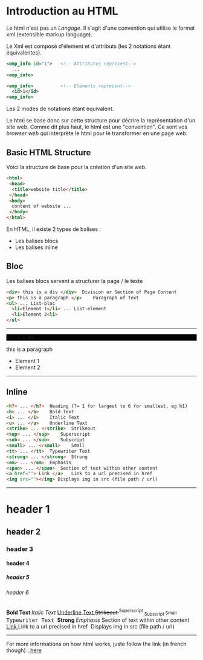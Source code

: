  # Introduction au HTML

Le html n'est pas un *_Langage_*. Il s'agit d'une convention qui utilise le format xml (extensible markup language).

Le Xml est composé d'élement et d'attributs (les 2 notations étant équivalentes).

```xml
<emp_info id="1">   <!-- Attributes represent-->
  ...
<emp_info>

<emp_info>          <!-- Elements represent-->
  <id>1</id>
<emp_info>
```

Les 2 modes de notations étant équivalent.

Le html se base donc sur cette structure pour décrire la représentation d'un site web. Comme dit plus haut, le html est une "convention". Ce sont vos *browser web* qui interprète le html pour le transformer en une page web.

## Basic HTML Structure 	

Voici la structure de base pour la création d'un site web.

```html
<html>
 <head>
  <title>website title</title>
 </head>
 <body>
  content of website ...
 </body>
</html>
```

En HTML, il existe 2 types de balises :
* Les balises blocs
* Les balises inline

## Bloc

Les balises blocs servent a structurer la page / le texte

```html
<div> this is a div </div>	Division or Section of Page Content
<p> this is a paragraph </p>	Paragraph of Text
<ul> ... List-bloc
  <li>Element 1</li> ... List-element
  <li>Element 2<li>
</ul>
```

<hr>
<div style="background:black"> this is a div </div>
<p> this is a paragraph </p>
<ul>
  <li>Element 1</li>
  <li>Element 2</li>
</ul>
<hr>


## Inline 

```html
<h?> ... </h?>	Heading (?= 1 for largest to 6 for smallest, eg h1)
<b> ... </b>	Bold Text
<i> ... </i>	Italic Text
<u> ... </u>	Underline Text
<strike> ... </strike>	Strikeout
<sup> ... </sup>	Superscript 
<sub> ... </sub>	Subscript 
<small> ... </small>	Small 
<tt> ... </tt>	Typewriter Text
<strong> ... </strong>	Strong 
<em> ... </em>	Emphasis 
<span> ... </span>	Section of text within other content
<a href=""> Link </a>   Link to a url precised in href
<img src=""></img> Displays img in src (file path / url)
````

<hr>
<h1> header 1 </h1>
<h2> header 2 </h2>
<h3> header 3 </h3>
<h4> header 4 </h4>
<h5> header 5 </h5>
<h6> header 6 </h6>
<b> Bold Text </b>
<i> Italic Text </i>	
<u> Underline Text </u>	
<strike> Strikeout </strike>	
<sup> Superscript </sup>	 
<sub> Subscript </sub>	 
<small> Small </small>	 
<tt> Typewriter Text </tt>	
<strong> Strong </strong>	 
<em> Emphasis </em>	 
<span> Section of text within other content </span>	
<a href=""> Link </a>   Link to a url precised in href
<img src=""></img> Displays img in src (file path / url)
<hr>

For more informations on how html works, juste follow the link (in french though) :<a href="https://openclassrooms.com/fr/courses/1603881-apprenez-a-creer-votre-site-web-avec-html5-et-css3"> here</a>




